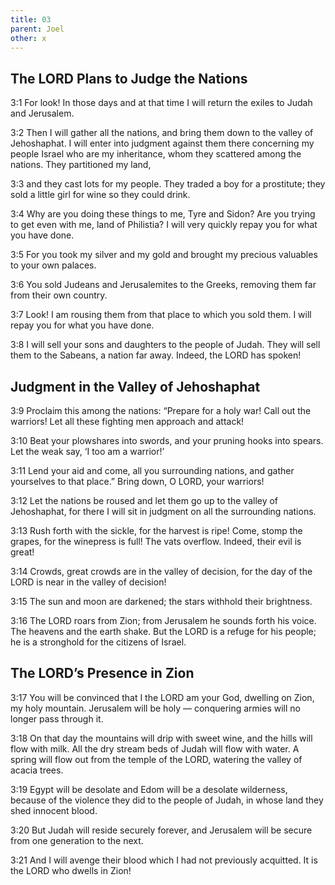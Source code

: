 ```yaml
---
title: 03
parent: Joel
other: x
---
```


## The LORD Plans to Judge the Nations

<a name="3:1">3:1</a> For look! In those days and at that time
I will return the exiles to Judah and Jerusalem.

<a name="3:2">3:2</a> Then I will gather all the nations,
and bring them down to the valley of Jehoshaphat.
I will enter into judgment against them there
concerning my people Israel who are my inheritance,
whom they scattered among the nations.
They partitioned my land,

<a name="3:3">3:3</a> and they cast lots for my people.
They traded a boy for a prostitute;
they sold a little girl for wine so they could drink.

<a name="3:4">3:4</a> Why are you doing these things to me, Tyre and Sidon?
Are you trying to get even with me, land of Philistia?
I will very quickly repay you for what you have done.

<a name="3:5">3:5</a> For you took my silver and my gold
and brought my precious valuables to your own palaces.

<a name="3:6">3:6</a> You sold Judeans and Jerusalemites to the Greeks,
removing them far from their own country.

<a name="3:7">3:7</a> Look! I am rousing them from that place to which you sold them.
I will repay you for what you have done.

<a name="3:8">3:8</a> I will sell your sons and daughters to the people of Judah.
They will sell them to the Sabeans, a nation far away.
Indeed, the LORD has spoken!

## Judgment in the Valley of Jehoshaphat

<a name="3:9">3:9</a> Proclaim this among the nations:
“Prepare for a holy war!
Call out the warriors!
Let all these fighting men approach and attack!

<a name="3:10">3:10</a> Beat your plowshares into swords,
and your pruning hooks into spears.
Let the weak say, ‘I too am a warrior!’

<a name="3:11">3:11</a> Lend your aid and come,
all you surrounding nations,
and gather yourselves to that place.”
Bring down, O LORD, your warriors!

<a name="3:12">3:12</a> Let the nations be roused and let them go up
to the valley of Jehoshaphat,
for there I will sit in judgment on all the surrounding nations.

<a name="3:13">3:13</a> Rush forth with the sickle, for the harvest is ripe!
Come, stomp the grapes, for the winepress is full!
The vats overflow.
Indeed, their evil is great!

<a name="3:14">3:14</a> Crowds, great crowds are in the valley of decision,
for the day of the LORD is near in the valley of decision!

<a name="3:15">3:15</a> The sun and moon are darkened;
the stars withhold their brightness.

<a name="3:16">3:16</a> The LORD roars from Zion;
from Jerusalem he sounds forth his voice.
The heavens and the earth shake.
But the LORD is a refuge for his people;
he is a stronghold for the citizens of Israel.

## The LORD’s Presence in Zion

<a name="3:17">3:17</a> You will be convinced that I the LORD am your God,
dwelling on Zion, my holy mountain.
Jerusalem will be holy — 
conquering armies will no longer pass through it.

<a name="3:18">3:18</a> On that day the mountains will drip with sweet wine,
and the hills will flow with milk.
All the dry stream beds of Judah will flow with water.
A spring will flow out from the temple of the LORD,
watering the valley of acacia trees.

<a name="3:19">3:19</a> Egypt will be desolate
and Edom will be a desolate wilderness,
because of the violence they did to the people of Judah,
in whose land they shed innocent blood.

<a name="3:20">3:20</a> But Judah will reside securely forever,
and Jerusalem will be secure from one generation to the next.

<a name="3:21">3:21</a> And I will avenge their blood which I had not previously acquitted.
It is the LORD who dwells in Zion!
